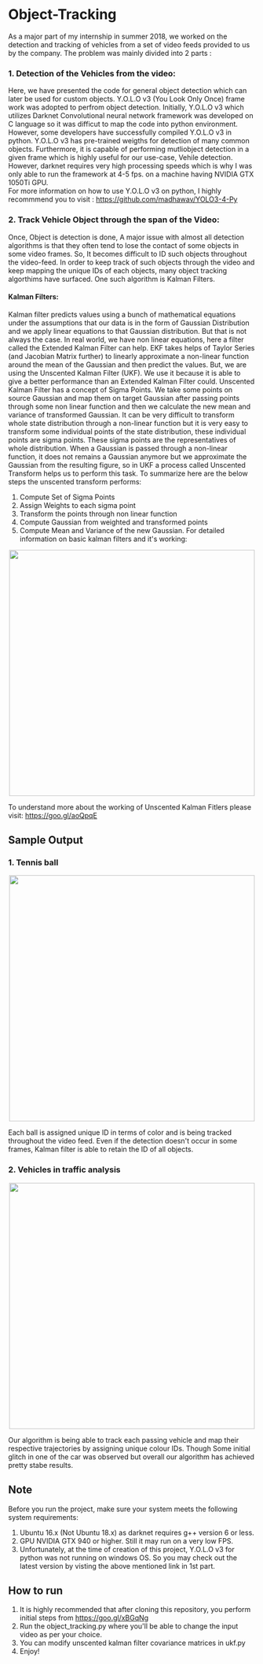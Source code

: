 # Object-Tracking

As a major part of my internship in summer 2018, we worked on the detection and tracking of vehicles from a set of video feeds provided to us by the company.
The problem was mainly divided into 2 parts :
### 1. Detection of the Vehicles from the video:
Here, we have presented the code for general object detection which can later be used for custom objects. Y.O.L.O v3 (You Look Only Once) frame work was adopted to perfrom object detection. Initially, Y.O.L.O v3 which utilizes Darknet Convolutional neural network framework was developed on C language so it was difficut to map the code into python environment. However, some developers have successfully compiled Y.O.L.O v3 in python. Y.O.L.O v3 has pre-trained weigths for detection of many common objects. Furthermore, it is capable of performing mutliobject detection in a given frame which is highly useful for our use-case, Vehile detection. However, darknet requires very high processing speeds which is why I was only able to run the framework at 4-5 fps. on a machine having NVIDIA GTX 1050Ti GPU.   
For more information on how to use Y.O.L.O v3 on python, I highly recommmend you to visit : https://github.com/madhawav/YOLO3-4-Py

### 2. Track Vehicle Object through the span of the Video:
Once, Object is detection is done, A major issue with almost all detection algorithms is that they often tend to lose the contact of some objects in some video frames. So, It becomes difficult to ID such objects throughout the video-feed. In order to keep track of such objects through the video and keep mapping the unique IDs of each objects, many object tracking algorthims have surfaced. One such algorithm is Kalman Filters. 
#### Kalman Filters:
Kalman filter predicts values using a bunch of mathematical equations under the assumptions that our data is in the form of Gaussian Distribution and we apply linear equations to that Gaussian distribution. But that is not always the case. In real world, we have non linear equations, here a filter called the Extended Kalman Filter can help. EKF takes helps of Taylor Series (and Jacobian Matrix further) to linearly approximate a non-linear function around the mean of the Gaussian and then predict the values.
But, we are using the Unscented Kalman Filter (UKF). We use it because it is able to give a better performance than an Extended Kalman Filter could. Unscented Kalman Filter has a concept of Sigma Points. We take some points on source Gaussian and map them on target Gaussian after passing points through some non linear function and then we calculate the new mean and variance of transformed Gaussian. It can be very difficult to transform whole state distribution through a non-linear function but it is very easy to transform some individual points of the state distribution, these individual points are sigma points. These sigma points are the representatives of whole distribution. 
When a Gaussian is passed through a non-linear function, it does not remains a Gaussian anymore but we approximate the Gaussian from the resulting figure, so in UKF a process called Unscented Transform​ helps us to perform this task. To summarize here are the below steps the unscented transform performs:
1. Compute Set of Sigma Points
2. Assign Weights to each sigma point
3. Transform the points through non linear function
4. Compute Gaussian from weighted and transformed points
5. Compute Mean and Variance of the new Gaussian.
For detailed information on basic kalman filters and it's working:
<p align="center">
<a href="https://youtu.be/CaCcOwJPytQ?list=PLX2gX-ftPVXU3oUFNATxGXY90AULiqnWT">
<img src="https://user-images.githubusercontent.com/22682743/49422066-4fd1e900-f7b8-11e8-9dc7-79d91d11b798.png" width="500">
</a>
</p>

To understand more about the working of Unscented Kalman Fitlers please visit: https://goo.gl/aoQpqE

## Sample Output  
### 1. Tennis ball
<p align="center">
<img src="https://user-images.githubusercontent.com/22682743/49423215-b6f19c80-f7bc-11e8-8495-ccdff645155a.gif" width="500">
</p>

Each ball is assigned unique ID in terms of color and is being tracked throughout the video feed. Even if the detection doesn't occur in some frames, Kalman filter is able to retain the ID of all objects.

### 2. Vehicles in traffic analysis  
<p align="center">
<img src="https://user-images.githubusercontent.com/22682743/49423659-33d14600-f7be-11e8-9e20-442ed2bb975c.gif" width="500">
</p>

Our algorithm is being able to track each passing vehicle and map their respective trajectories by assigning unique colour IDs. Though Some initial glitch in one  of the car was observed but overall our algorithm has achieved pretty stabe results. 


## Note
Before you run the project, make sure your system meets the following system requirements:
1. Ubuntu 16.x (Not Ubuntu 18.x) as darknet requires g++ version 6 or less.
2. GPU NVIDIA GTX 940 or higher. Still it may run on a very low FPS.
3. Unfortunately, at the time of creation of this project, Y.O.L.O v3 for python was not running on windows OS. So you may check out the latest version by visting the above mentioned link in 1st part.

## How to run
1. It is highly recommended that after cloning this repository, you perform initial steps from https://goo.gl/xBGqNg
2. Run the object_tracking.py where you'll be able to change the input video as per your choice.
3. You can modify unscented kalman filter covariance matrices in ukf.py 
4. Enjoy!


